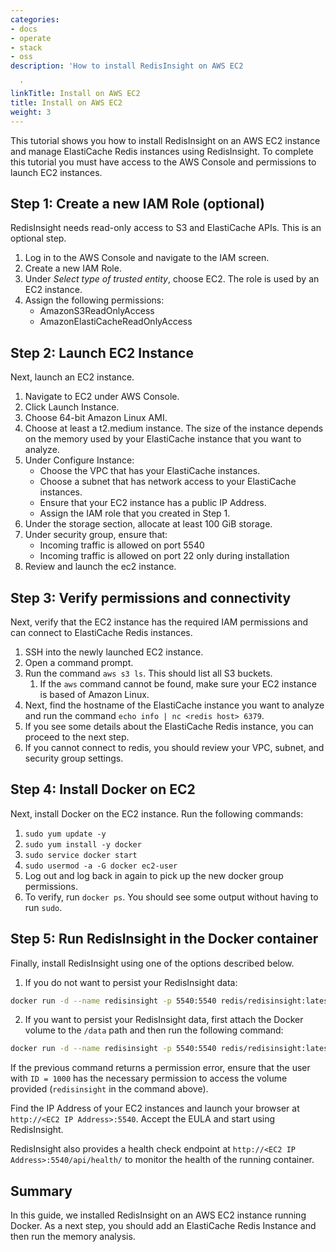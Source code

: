 ```yaml
---
categories:
- docs
- operate
- stack
- oss
description: 'How to install RedisInsight on AWS EC2

  '
linkTitle: Install on AWS EC2
title: Install on AWS EC2
weight: 3
---
```

This tutorial shows you how to install RedisInsight on an AWS EC2 instance and manage ElastiCache Redis instances using RedisInsight. To complete this tutorial you must have access to the AWS Console and permissions to launch EC2 instances.

Step 1: Create a new IAM Role (optional)
--------------

RedisInsight needs read-only access to S3 and ElastiCache APIs. This is an optional step.

1. Log in to the AWS Console and navigate to the IAM screen.
1. Create a new IAM Role.
1. Under *Select type of trusted entity*, choose EC2. The role is used by an EC2 instance.
1. Assign the following permissions:
    * AmazonS3ReadOnlyAccess
    * AmazonElastiCacheReadOnlyAccess

Step 2: Launch EC2 Instance
--------------

Next, launch an EC2 instance.

1. Navigate to EC2 under AWS Console.
1. Click Launch Instance.
1. Choose 64-bit Amazon Linux AMI.
1. Choose at least a t2.medium instance. The size of the instance depends on the memory used by your ElastiCache instance that you want to analyze.
1. Under Configure Instance:
   * Choose the VPC that has your ElastiCache instances.
   * Choose a subnet that has network access to your ElastiCache instances.
   * Ensure that your EC2 instance has a public IP Address.
   * Assign the IAM role that you created in Step 1.
1. Under the storage section, allocate at least 100 GiB storage.
1. Under security group, ensure that:
    * Incoming traffic is allowed on port 5540
    * Incoming traffic is allowed on port 22 only during installation
1. Review and launch the ec2 instance.

Step 3: Verify permissions and connectivity
----------

Next, verify that the EC2 instance has the required IAM permissions and can connect to ElastiCache Redis instances.

1. SSH into the newly launched EC2 instance.
1. Open a command prompt.
1. Run the command `aws s3 ls`. This should list all S3 buckets.
    1. If the `aws` command cannot be found, make sure your EC2 instance is based of Amazon Linux.
1. Next, find the hostname of the ElastiCache instance you want to analyze and run the command `echo info | nc <redis host> 6379`.
1. If you see some details about the ElastiCache Redis instance, you can proceed to the next step.
1. If you cannot connect to redis, you should review your VPC, subnet, and security group settings.

Step 4: Install Docker on EC2
-------

Next, install Docker on the EC2 instance. Run the following commands:

1. `sudo yum update -y`
1. `sudo yum install -y docker`
1. `sudo service docker start`
1. `sudo usermod -a -G docker ec2-user`
1. Log out and log back in again to pick up the new docker group permissions.
1. To verify, run `docker ps`. You should see some output without having to run `sudo`.

Step 5: Run RedisInsight in the Docker container
-------

Finally, install RedisInsight using one of the options described below.

1. If you do not want to persist your RedisInsight data:

```bash
docker run -d --name redisinsight -p 5540:5540 redis/redisinsight:latest
```
2. If you want to persist your RedisInsight data, first attach the Docker volume to the `/data` path and then run the following command:

```bash
docker run -d --name redisinsight -p 5540:5540 redis/redisinsight:latest -v redisinsight:/data
```

If the previous command returns a permission error, ensure that the user with `ID = 1000` has the necessary permission to access the volume provided (`redisinsight` in the command above).

Find the IP Address of your EC2 instances and launch your browser at `http://<EC2 IP Address>:5540`. Accept the EULA and start using RedisInsight.

RedisInsight also provides a health check endpoint at `http://<EC2 IP Address>:5540/api/health/` to monitor the health of the running container.

Summary
------

In this guide, we installed RedisInsight on an AWS EC2 instance running Docker. As a next step, you should add an ElastiCache Redis Instance and then run the memory analysis.
